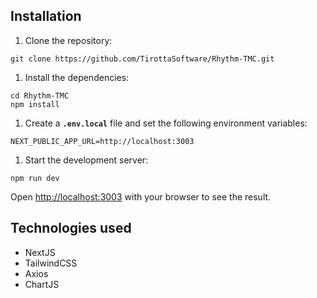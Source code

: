 ## **Installation**

1. Clone the repository:

```
git clone https://github.com/TirottaSoftware/Rhythm-TMC.git
```

1. Install the dependencies:

```
cd Rhythm-TMC
npm install
```

1. Create a **`.env.local`** file and set the following environment variables:

```
NEXT_PUBLIC_APP_URL=http://localhost:3003
```

1. Start the development server:

```
npm run dev
```

Open [http://localhost:3003](http://localhost:3003) with your browser to see the result.


## Technologies used

- NextJS
- TailwindCSS
- Axios
- ChartJS
